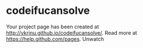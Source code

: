 # codeifucansolve


Your project page has been created at http://vkrjnu.github.io/codeifucansolve/. Read more at https://help.github.com/pages.
 Unwatch 
